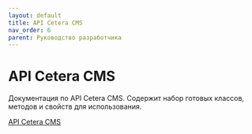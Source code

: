 ```yaml
---
layout: default
title: API Cetera CMS
nav_order: 6
parent: Руководство разработчика
---
```


# API Cetera CMS

Документация по API Cetera CMS. Содержит набор готовых классов, методов и свойств для использования.

[API Cetera CMS](https://cms.cetera.ru/doc/api/)